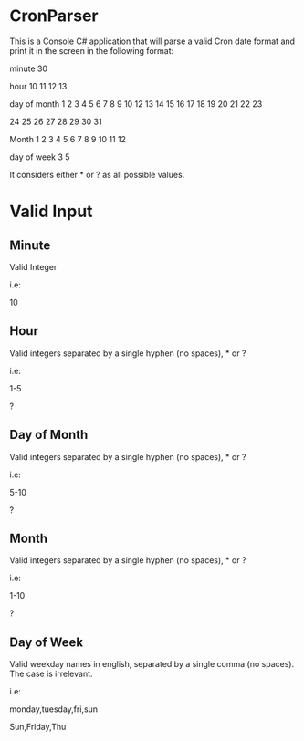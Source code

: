 # CronParser

This is a Console C# application that will parse a valid Cron date format and print it in the screen in the following format:

minute 30

hour 10 11 12 13

day of month 1 2 3 4 5 6 7 8 9 10 12 13 14 15 16 17 18 19 20 21 22 23

24 25 26 27 28 29 30 31

Month 1 2 3 4 5 6 7 8 9 10 11 12

day of week 3 5

It considers either * or ? as all possible values.

# Valid Input

## Minute
Valid Integer

i.e: 

10

## Hour
Valid integers separated by a single hyphen (no spaces), * or ?

i.e: 

1-5

?

## Day of Month
Valid integers separated by a single hyphen (no spaces), * or ?

i.e: 

5-10

?


## Month
Valid integers separated by a single hyphen (no spaces), * or ?

i.e: 

1-10

?



## Day of Week
Valid weekday names in english, separated by a single comma (no spaces). The case is irrelevant.

i.e: 

monday,tuesday,fri,sun

Sun,Friday,Thu
